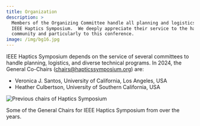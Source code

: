 ```yaml
---
title: Organization
description: >
  Members of the Organizing Committee handle all planning and logistics for the
  IEEE Haptics Symposium.  We deeply appreciate their service to the haptics
  community and particularly to this conference.
image: /img/bg16.jpg
---
```

IEEE Haptics Symposium depends on the service of several committees to handle planning, logistics, and diverse technical programs. In 2024, the General Co-Chairs ([chairs@hapticssymposium.org](mailto:chairs@hapticssymposium.org)) are:

* Veronica J. Santos, University of California, Los Angeles, USA
* Heather Culbertson, University of Southern California, USA

![Previous chairs of Haptics Symposium](/img/slide-image-12-crop.jpg "Some of the General Chairs for IEEE Haptics Symposium over the years")

Some of the General Chairs for IEEE Haptics Symposium from over the years.
